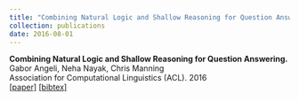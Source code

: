 ```yaml
---
title: "Combining Natural Logic and Shallow Reasoning for Question Answering."
collection: publications
date: 2016-08-01
---
```

<b>Combining Natural Logic and Shallow Reasoning for Question Answering.</b> <br>
Gabor Angeli, Neha Nayak, Chris Manning<br>
Association for Computational Linguistics (ACL). 2016<br>
[\[paper\]](http://nayakneha.github.io/files/AngeliEtAl_ACL_2016.pdf)
[\[bibtex\]](http://nayakneha.github.io/files/AngeliEtAl_ACL_2016.bib)
